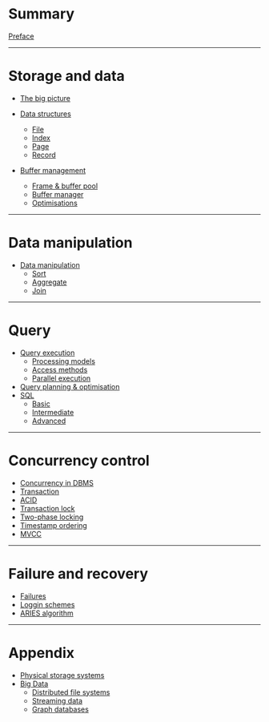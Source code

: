 # Summary

[Preface](./preface.md)

---

# Storage and data

- [The big picture](./storage/storage_management.md)

- [Data structures](./storage/data_structures/data_structures.md)
    - [File](./storage/data_structures/file.md)
    - [Index](./indexing/indexing.md)
    - [Page](./storage/data_structures/page.md)
    - [Record](./storage/data_structures/record.md)

- [Buffer management](./storage/buffer_management/buffer_management.md)
    - [Frame & buffer pool](./storage/buffer_management/frame_and_buffer_pool.md)
    - [Buffer manager](./storage/buffer_management/buffer_manager.md)
    - [Optimisations](./storage/buffer_management/optimisations.md)


---

# Data manipulation

- [Data manipulation]()
    - [Sort]()
    - [Aggregate]()
    - [Join]()

---

# Query

- [Query execution](./query/query_execution.md)
    - [Processing models](./query/query_processing/processing_models.md)
    - [Access methods](./query/query_processing/access_methods.md)
    - [Parallel execution](./query/query_processing/parallel_execution.md)
- [Query planning & optimisation](./query/query_planning.md)
- [SQL]()
    - [Basic]()
    - [Intermediate]()
    - [Advanced](./query/sql/advanced.md)

---

# Concurrency control

- [Concurrency in DBMS](./concurrency/concurrency.md)
- [Transaction](./concurrency/transaction.md)
- [ACID](./concurrency/acid.md)
- [Transaction lock]()
- [Two-phase locking]()
- [Timestamp ordering]()
- [MVCC]()

---

# Failure and recovery

- [Failures]()
- [Loggin schemes]()
- [ARIES algorithm]()

---

# Appendix

- [Physical storage systems]()
- [Big Data]()
    - [Distributed file systems]()
    - [Streaming data]()
    - [Graph databases]()
